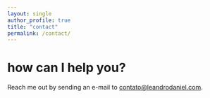 ```yaml
---
layout: single
author_profile: true
title: "contact"
permalink: /contact/
---
```


# how can I help you?

Reach me out by sending an e-mail to <a href="mailto:contato@leandrodaniel.com">contato@leandrodaniel.com</a>.
